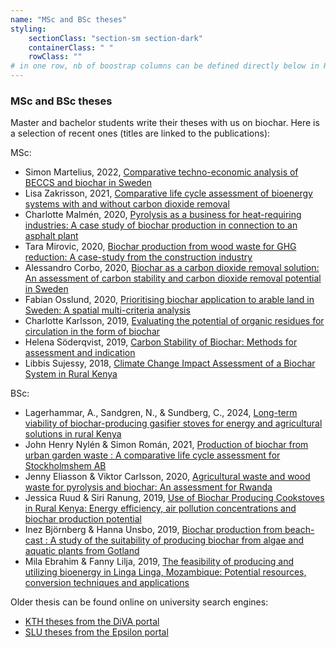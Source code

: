 ```yaml
---
name: "MSc and BSc theses"
styling:
    sectionClass: "section-sm section-dark"
    containerClass: " "
    rowClass: ""
# in one row, nb of boostrap columns can be defined directly below in HTML
---
```


<div class="col-md-8">

### **MSc and BSc theses**

Master and bachelor students write their theses with us on biochar. Here is a selection of recent ones (titles are linked to the publications):

MSc:
* Simon Martelius, 2022, [Comparative techno-economic analysis of BECCS and biochar in Sweden](https://slu.primo.exlibrisgroup.com/permalink/46SLUB_INST/1sl36d2/alma9921014794605121)
* Lisa Zakrisson, 2021, [Comparative life cycle assessment of bioenergy systems with and without carbon dioxide removal](http://urn.kb.se/resolve?urn=urn:nbn:se:kth:diva-296955)
* Charlotte Malmén, 2020, [Pyrolysis as a business for heat-requiring industries: A case​ study of biochar production in connection to an asphalt plant](http://urn.kb.se/resolve?urn=urn:nbn:se:kth:diva-283606)
* Tara Mirovic, 2020, [Biochar production from wood waste for GHG reduction: A case-study from the construction industry](http://urn.kb.se/resolve?urn=urn:nbn:se:kth:diva-283612)
* Alessandro Corbo, 2020, [Biochar as a carbon dioxide removal solution: An assessment of carbon stability and carbon dioxide removal potential in Sweden](http://urn.kb.se/resolve?urn=urn:nbn:se:kth:diva-281918)
* Fabian Osslund, 2020, [Prioritising biochar application to arable land in Sweden: A spatial multi-criteria analysis](http://urn.kb.se/resolve?urn=urn:nbn:se:kth:diva-281926)
* Charlotte Karlsson, 2019, [Evaluating the potential of organic residues for circulation in the form of biochar](http://urn.kb.se/resolve?urn=urn:nbn:se:kth:diva-259366)
* Helena Söderqvist, 2019, [Carbon Stability of Biochar: Methods for assessment and indication](http://urn.kb.se/resolve?urn=urn:nbn:se:kth:diva-254674)
* Libbis Sujessy, 2018, [Climate Change Impact Assessment of a Biochar System in Rural Kenya](http://urn.kb.se/resolve?urn=urn:nbn:se:kth:diva-237293)


BSc:
* Lagerhammar, A., Sandgren, N., & Sundberg, C., 2024, [Long-term viability of biochar-producing gasifier stoves for energy and agricultural solutions in rural Kenya](https://doi.org/10.1016/j.esd.2024.101490)
* John Henry Nylén & Simon Román, 2021, [Production of biochar from urban garden waste : A comparative life cycle assessment for Stockholmshem AB](http://urn.kb.se/resolve?urn=urn:nbn:se:kth:diva-298187)
* Jenny Eliasson & Viktor Carlsson, 2020, [Agricultural waste and wood waste for pyrolysis and biochar: An assessment for Rwanda​](http://urn.kb.se/resolve?urn=urn:nbn:se:kth:diva-283611)
* Jessica Ruud & Siri Ranung, 2019, [Use of Biochar Producing Cookstoves in Rural Kenya: Energy efficiency, air pollution concentrations and biochar production potential](http://urn.kb.se/resolve?urn=urn:nbn:se:kth:diva-257882)
* Inez Björnberg & Hanna Unsbo, 2019, [Biochar production from beach-cast : A study of the suitability of producing biochar from algae and aquatic plants from Gotland](http://urn.kb.se/resolve?urn=urn:nbn:se:kth:diva-256338)
* Mila Ebrahim & Fanny Lilja, 2019, [The feasibility of producing and utilizing bioenergy in Linga Linga, Mozambique: Potential resources, conversion techniques and applications](http://urn.kb.se/resolve?urn=urn:nbn:se:kth:diva-256037)


Older thesis can be found online on university search engines:
- [KTH theses from the DiVA portal](https://kth.diva-portal.org/smash/resultList.jsf?aq2=%5B%5B%7B%22dateIssued%22%3A%7B%22from%22%3A%222015%22%2C%22to%22%3A%22%22%7D%7D%5D%5D&af=%5B%5D&searchType=UNDERGRADUATE&sortOrder2=dateIssued_sort_desc&query=&language=en&aq=%5B%5B%7B%22freeText%22%3A%22biochar%22%7D%5D%5D&sf=all&aqe=%5B%5D&sortOrder=relevance_sort_desc&onlyFullText=false&noOfRows=5&dswid=-24)
- [SLU theses from the Epsilon portal](https://stud.epsilon.slu.se/cgi/search/archive/advanced?screen=Search&dataset=archive&_action_search=Search&documents_merge=ALL&documents=&title_merge=ANY&title=biochar+biokol&creators_name_merge=ALL&creators_name=&abstract_merge=ALL&abstract=&date=&series_merge=ALL&series=&keywords_merge=ALL&keywords=&divisions_merge=ANY&examiner_name_merge=ALL&examiner_name=&supervisor_name_merge=ALL&supervisor_name=&coursecode_merge=ALL&coursecode=&subjects_merge=ANY&yearofpub=&program_merge=ANY&stakeholders_merge=ANY&earchived=EITHER&eadate=&eacomment_merge=ALL&eacomment=&course_code_merge=ALL&course_code=&course_resp_dept_sv_merge=ALL&course_resp_dept_sv=&course_resp_dept_oid_merge=ALL&course_resp_dept_oid=&satisfyall=ALL&order=-date%2Fcreators_name%2Ftitle)


</div>